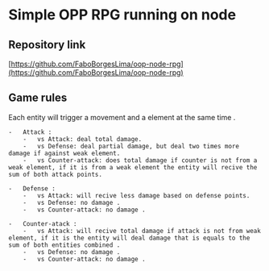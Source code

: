 # Simple OPP RPG running on node

## Repository link

[https://github.com/FaboBorgesLima/oop-node-rpg](https://github.com/FaboBorgesLima/oop-node-rpg)

## Game rules

Each entity will trigger a movement and a element at the same time .

    -   Attack :
        -   vs Attack: deal total damage.
        -   vs Defense: deal partial damage, but deal two times more damage if against weak element.
        -   vs Counter-attack: does total damage if counter is not from a weak element, if it is from a weak element the entity will recive the sum of both attack points.

    -   Defense :
        -   vs Attack: will recive less damage based on defense points.
        -   vs Defense: no damage .
        -   vs Counter-attack: no damage .

    -   Counter-atack :
        -   vs Attack: will recive total damage if attack is not from weak element, if it is the entity will deal damage that is equals to the sum of both entities combined .
        -   vs Defense: no damage .
        -   vs Counter-attack: no damage .
